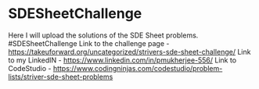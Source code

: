 # SDESheetChallenge
Here I will upload the solutions of the SDE Sheet problems. #SDESheetChallenge
Link to the challenge page - https://takeuforward.org/uncategorized/strivers-sde-sheet-challenge/
Link to my LinkedIN - https://www.linkedin.com/in/pmukherjee-556/
Link to CodeStudio - https://www.codingninjas.com/codestudio/problem-lists/striver-sde-sheet-problems
